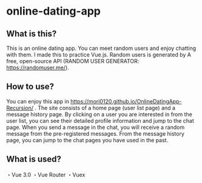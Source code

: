 # online-dating-app
## What is this?
This is an online dating app. You can meet random users and enjoy chatting with them.
I made this to practice Vue.js.
Random users is generated by A free, open-source API (RANDOM USER GENERATOR: https://randomuser.me/).

## How to use?
You can enjoy this app in https://mori0120.github.io/OnlineDatingApp-Recursion/ .
The site consists of a home page (user list page) and a message history page.
By clicking on a user you are interested in from the user list, you can see their detailed profile information and jump to the chat page.
When you send a message in the chat, you will receive a random message from the pre-registered messages.
From the message history page, you can jump to the chat pages you have used in the past.

## What is used?
・Vue 3.0
・Vue Router
・Vuex
